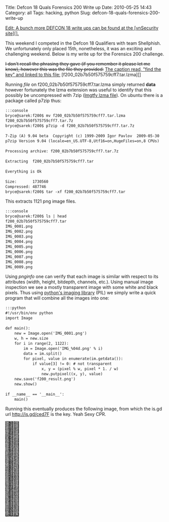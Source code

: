 Title: Defcon 18 Quals Forensics 200 Write up
Date: 2010-05-25 14:43
Category: all
Tags: hacking, python
Slug: defcon-18-quals-forensics-200-write-up

<ins>
Edit: A bunch more DEFCON 18 write ups can be found at the [vnSecurity
site][].</ins>

This weekend I competed in the Defcon 18 Qualifiers with team Shellphish. We
unfortunately only placed 15th, nonetheless, it was an exciting and challenging
weekend. Below is my write up for the Forensics 200 challenge.

<del>
I don't recall the phrasing they gave (if you remember it please let me know),
however this was the file they provided:</del>
<ins datetime="2010-05-26T03:34:43+00:00">The caption read, "find the key" and
linked to this file:</ins> [f200_02b7b50f575759cff7.tar.lzma][]

Running *file* on f200\_02b7b50f575759cff7.tar.lzma simply returned **data**
however fortunately the lzma extension was useful to identify that this
possibly be uncompressed with 7zip ([lmgtfy lzma file][]). On ubuntu there is a
package called p7zip thus:

    :::console
    bryce@sarek:f200$ mv f200_02b7b50f575759cff7.tar.lzma f200_02b7b50f575759cff7.tar.7z
    bryce@sarek:f200$ p7zip -d f200_02b7b50f575759cff7.tar.7z

    7-Zip (A) 9.04 beta  Copyright (c) 1999-2009 Igor Pavlov  2009-05-30
    p7zip Version 9.04 (locale=en_US.UTF-8,Utf16=on,HugeFiles=on,8 CPUs)

    Processing archive: f200_02b7b50f575759cff7.tar.7z

    Extracting  f200_02b7b50f575759cff7.tar

    Everything is Ok

    Size:       1730560
    Compressed: 487746
    bryce@sarek:f200$ tar -xf f200_02b7b50f575759cff7.tar

This extracts 1121 png image files.

    :::console
    bryce@sarek:f200$ ls | head
    f200_02b7b50f575759cff7.tar
    IMG_0001.png
    IMG_0002.png
    IMG_0003.png
    IMG_0004.png
    IMG_0005.png
    IMG_0006.png
    IMG_0007.png
    IMG_0008.png
    IMG_0009.png

Using *pnginfo* one can verify that each image is similar with respect to its
attributes (width, height, bitdepth, channels, etc.). Using manual image
inspection we see a mostly transparent image with some white and black pixels.
Thus using [python's imaging library][] (PIL) we simply write a quick program
that will combine all the images into one:

    :::python
    #!/usr/bin/env python
    import Image

    def main():
        new = Image.open('IMG_0001.png')
        w, h = new.size
        for i in range(2, 1122):
            im = Image.open('IMG_%04d.png' % i)
            data = im.split()
            for pixel, value in enumerate(im.getdata()):
                if value[3] != 0: # not transparent
                    x, y = (pixel % w, pixel * 1. / w)
                    new.putpixel((x, y), value)
        new.save('f200_result.png')
        new.show()

    if __name__ == '__main__':
        main()

Running this eventually produces the following image, from which the is.gd url
<http://is.gd/ced7F> is the key. Yeah Sexy CPR.

[![Defcon 18 Forensics 200 Result][]](/images/2010/05/f200_result.png)

  [vnSecurity site]: http://www.vnsecurity.net/2010/05/defcon-18-quals-writeups-collection/
  [f200_02b7b50f575759cff7.tar.lzma]: http://cs.ucsb.edu/~bboe/public/bin/f200_02b7b50f575759cff7.tar
  [lmgtfy lzma file]: http://lmgtfy.com/?q=lzma+file&l=1
  [python's imaging library]: http://www.pythonware.com/products/pil/
  [Defcon 18 Forensics 200 Result]: /images/2010/05/f200_result-43x300.png
    "Defcon 18 Forensics 200 Result"
